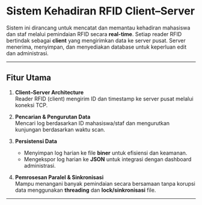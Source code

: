 # Sistem Kehadiran RFID Client–Server

Sistem ini dirancang untuk mencatat dan memantau kehadiran mahasiswa dan staf melalui pemindaian RFID secara **real-time**. Setiap reader RFID bertindak sebagai **client** yang mengirimkan data ke server pusat. Server menerima, menyimpan, dan menyediakan database untuk keperluan edit dan administrasi.

---

## Fitur Utama

1. **Client–Server Architecture**  
   Reader RFID (client) mengirim ID dan timestamp ke server pusat melalui koneksi TCP.
   
2. **Pencarian & Pengurutan Data**  
   Mencari log berdasarkan ID mahasiswa/staf dan mengurutkan kunjungan berdasarkan waktu scan.

3. **Persistensi Data**  
   - Menyimpan log harian ke file **biner** untuk efisiensi dan keamanan.  
   - Mengekspor log harian ke **JSON** untuk integrasi dengan dashboard administrasi.

4. **Pemrosesan Paralel & Sinkronisasi**  
   Mampu menangani banyak pemindaian secara bersamaan tanpa korupsi data menggunakan **threading** dan **lock/sinkronisasi** file.

---

